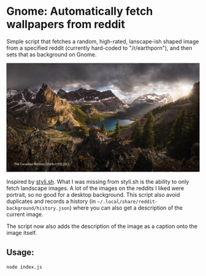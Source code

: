 # Gnome: Automatically fetch wallpapers from reddit

Simple script that fetches a random, high-rated, lanscape-ish shaped image from a specified reddit (currently hard-coded to "/r/earthporn"), and then sets that as background on Gnome.

![Sample](https://raw.githubusercontent.com/chfritz/reddit-backgrounds/master/sample.jpg)

Inspired by [styli.sh](https://github.com/thevinter/styli.sh). What I was missing from styli.sh is the ability to only fetch landscape images. A lot of the images on the reddits I liked were portrait, so no good for a desktop background. This script also avoid duplicates and records a history (in `~/.local/share/reddit-background/history.json`) where you can also get a description of the current image.

The script now also adds the description of the image as a caption onto the image itself.

## Usage:
```
node index.js
```
